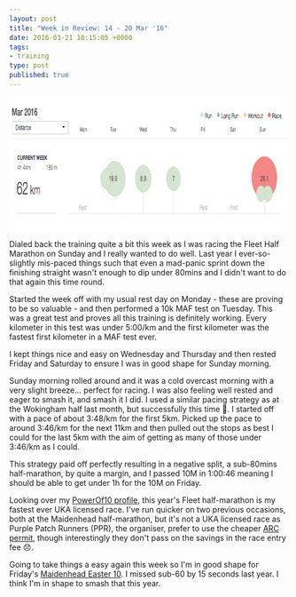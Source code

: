 ```yaml
---
layout: post
title: "Week in Review: 14 - 20 Mar '16"
date: 2016-03-21 10:15:05 +0000
tags:
- training
type: post
published: true
---
```


<a href="/img/week-in-review-14-20Mar16.png"><img alt="Week in Review: 14 - 20 Mar '16" class="center" height="240" src="/img/week-in-review-14-20Mar16.png" width="840" /></a>

Dialed back the training quite a bit this week as I was racing the Fleet Half Marathon on Sunday and I really wanted to do well.  Last year I ever-so-slightly mis-paced things such that even a mad-panic sprint down the finishing straight wasn't enough to dip under 80mins and I didn't want to do that again this time round.

Started the week off with my usual rest day on Monday - these are proving to be so valuable - and then performed a 10k MAF test on Tuesday.  This was a great test and proves all this training is definitely working. Every kilometer in this test was under 5:00/km and the first kilometer was the fastest first kilometer in a MAF test ever.

I kept things nice and easy on Wednesday and Thursday and then rested Friday and Saturday to ensure I was in good shape for Sunday morning.

Sunday morning rolled around and it was a cold overcast morning with a very slight breeze... perfect for racing.  I was also feeling well rested and eager to smash it, and smash it I did. I used a similar pacing strategy as at the Wokingham half last month, but successfully this time 🙂. I started off with a pace of about 3:48/km for the first 5km. Picked up the pace to around 3:46/km for the next 11km and then pulled out the stops as best I could for the last 5km with the aim of getting as many of those under 3:46/km as I could.

This strategy paid off perfectly resulting in a negative split, a sub-80mins half-marathon, by quite a margin, and I passed 10M in 1:00:46 meaning I should be able to get under 1h for the 10M on Friday.

Looking over my [PowerOf10 profile](https://www.thepowerof10.info/athletes/profile.aspx?athleteid=246985), this year's Fleet half-marathon is my fastest ever UKA licensed race.  I've run quicker on two previous occasions, both at the Maidenhead half-marathon, but it's not a UKA licensed race as Purple Patch Runners (PPR), the organiser, prefer to use the cheaper [ARC permit](https://www.runningclubs.org.uk/general_info.htm), though interestingly they don't pass on the savings in the race entry fee 😞.

Going to take things a easy again this week so I'm in good shape for Friday's [Maidenhead Easter 10](https://www.maidenheadac.co.uk/easter+10/general). I missed sub-60 by 15 seconds last year. I think I'm in shape to smash that this year.
